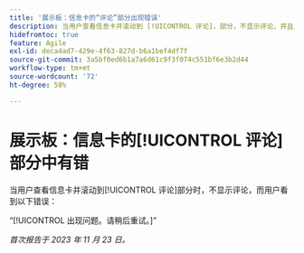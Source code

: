 ```yaml
---
title: '展示板：信息卡的“评论”部分出现错误'
description: 当用户查看信息卡并滚动到 [!UICONTROL 评论]，部分，不显示评论，并且用户看到一个错误。
hidefromtoc: true
feature: Agile
exl-id: deca4ad7-429e-4f63-827d-b6a1bef4df7f
source-git-commit: 3a5bf0ed6b1a7a6d61c9f3f074c551bf6e3b2d44
workflow-type: tm+mt
source-wordcount: '72'
ht-degree: 58%

---
```


# 展示板：信息卡的[!UICONTROL 评论]部分中有错

<!--
>[!NOTE]
>
>This issue was fixed on January 12, 2024.-->

当用户查看信息卡并滚动到[!UICONTROL 评论]部分时，不显示评论，而用户看到以下错误：

“[!UICONTROL 出现问题。请稍后重试。]”

_首次报告于 2023 年 11 月 23 日。_
